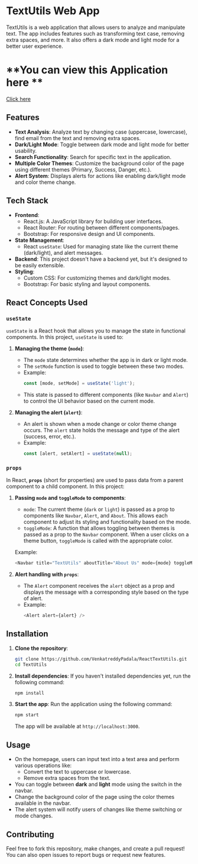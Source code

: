 # **TextUtils Web App**

TextUtils is a web application that allows users to analyze and manipulate text. The app includes features such as transforming text case, removing extra spaces, and more. It also offers a dark mode and light mode for a better user experience.

# **You can view this Application here **
  <a href='https://textutilsmanagement.netlify.app/'>Click here</a>

## **Features**

- **Text Analysis**: Analyze text by changing case (uppercase, lowercase), find email from the text and removing extra spaces.
- **Dark/Light Mode**: Toggle between dark mode and light mode for better usability.
- **Search Functionality**: Search for specific text in the application.
- **Multiple Color Themes**: Customize the background color of the page using different themes (Primary, Success, Danger, etc.).
- **Alert System**: Displays alerts for actions like enabling dark/light mode and color theme change.

## **Tech Stack**

- **Frontend**:
  - React.js: A JavaScript library for building user interfaces.
  - React Router: For routing between different components/pages.
  - Bootstrap: For responsive design and UI components.
- **State Management**:
  - React `useState`: Used for managing state like the current theme (dark/light), and alert messages.
- **Backend**: This project doesn't have a backend yet, but it's designed to be easily extensible.
- **Styling**:
  - Custom CSS: For customizing themes and dark/light modes.
  - Bootstrap: For basic styling and layout components.


## **React Concepts Used**

### **`useState`**
`useState` is a React hook that allows you to manage the state in functional components. In this project, `useState` is used to:

1. **Managing the theme (`mode`)**: 
   - The `mode` state determines whether the app is in dark or light mode. 
   - The `setMode` function is used to toggle between these two modes.
   - Example:
     ```js
     const [mode, setMode] = useState('light');
     ```
   - This state is passed to different components (like `Navbar` and `Alert`) to control the UI behavior based on the current mode.

2. **Managing the alert (`alert`)**:
   - An alert is shown when a mode change or color theme change occurs. The `alert` state holds the message and type of the alert (success, error, etc.).
   - Example:
     ```js
     const [alert, setAlert] = useState(null);
     ```

### **`props`**
In React, **`props`** (short for properties) are used to pass data from a parent component to a child component. In this project:

1. **Passing `mode` and `toggleMode` to components**:
   - `mode`: The current theme (`dark` or `light`) is passed as a prop to components like `Navbar`, `Alert`, and `About`. This allows each component to adjust its styling and functionality based on the mode.
   - `toggleMode`: A function that allows toggling between themes is passed as a prop to the `Navbar` component. When a user clicks on a theme button, `toggleMode` is called with the appropriate color.

   Example:
   ```js
   <Navbar title="TextUtils" aboutTitle="About Us" mode={mode} toggleMode={toggleMode} />
   ```

2. **Alert handling with `props`**:
   - The `Alert` component receives the `alert` object as a prop and displays the message with a corresponding style based on the type of alert.
   - Example:
     ```js
     <Alert alert={alert} />
     ```


## **Installation**

1. **Clone the repository**:
   ```bash
   git clone https://github.com/VenkatreddyPadala/ReactTextUtils.git
   cd TextUtils
   ```

2. **Install dependencies**:
   If you haven't installed dependencies yet, run the following command:
   ```bash
   npm install
   ```

3. **Start the app**:
   Run the application using the following command:
   ```bash
   npm start
   ```

   The app will be available at `http://localhost:3000`.

## **Usage**

- On the homepage, users can input text into a text area and perform various operations like:
  - Convert the text to uppercase or lowercase.
  - Remove extra spaces from the text.
- You can toggle between **dark** and **light** mode using the switch in the navbar.
- Change the background color of the page using the color themes available in the navbar.
- The alert system will notify users of changes like theme switching or mode changes.

## **Contributing**

Feel free to fork this repository, make changes, and create a pull request! You can also open issues to report bugs or request new features.
